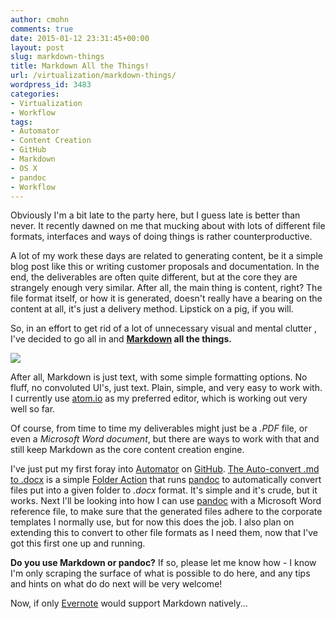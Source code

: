 ```yaml
---
author: cmohn
comments: true
date: 2015-01-12 23:31:45+00:00
layout: post
slug: markdown-things
title: Markdown All the Things!
url: /virtualization/markdown-things/
wordpress_id: 3483
categories:
- Virtualization
- Workflow
tags:
- Automator
- Content Creation
- GitHub
- Markdown
- OS X
- pandoc
- Workflow
---
```


Obviously I'm a bit late to the party here, but I guess late is better than never. It recently dawned on me that mucking about with lots of different file formats, interfaces and ways of doing things is rather counterproductive.

A lot of my work these days are related to generating content, be it a simple blog post like this or writing customer proposals and documentation. In the end, the deliverables are often quite different, but at the core they are strangely enough very similar. After all, the main thing is content, right? The file format itself, or how it is generated, doesn't really have a bearing on the content at all, it's just a delivery method. Lipstick on a pig, if you will.

So, in an effort to get rid of a lot of unnecessary visual and mental clutter , I've decided to go all in and **[Markdown](http://daringfireball.net/projects/markdown/) all the things.**

![](http://vninja.net/wordpress/wp-content/uploads/2015/01/58015307.jpg)

After all, Markdown is just text, with some simple formatting options. No fluff, no convoluted UI's, just text. Plain, simple, and very easy to work with. I currently use [atom.io](http://atom.io) as my preferred editor, which is working out very well so far.

Of course, from time to time my deliverables might just be a _.PDF_ file, or even a _Microsoft Word document_, but there are ways to work with that and still keep Markdown as the core content creation engine.

I've just put my first foray into [Automator](http://support.apple.com/en-us/HT2488) on [GitHub](https://github.com/h0bbel/automator-workflows). [The Auto-convert .md to .docx](https://github.com/h0bbel/automator-workflows/tree/master/autoconvert-docx/md2docx.workflow/Contents) is a simple [Folder Action](http://www.macissues.com/2014/07/16/how-to-set-up-and-use-folder-actions-on-your-mac/) that runs [pandoc](http://johnmacfarlane.net/pandoc/) to automatically convert files put into a given folder to _.docx_ format. It's simple and it's crude, but it works. Next I'll be looking into how I can use [pandoc](http://johnmacfarlane.net/pandoc/) with a Microsoft Word reference file, to make sure that the generated files adhere to the corporate templates I normally use, but for now this does the job. I also plan on extending this to convert to other file formats as I need them, now that I've got this first one up and running.

**Do you use Markdown or pandoc?** If so, please let me know how - I know I'm only scraping the surface of what is possible to do here, and any tips and hints on what do do next will be very welcome!

Now, if only [Evernote](http://evernote.com) would support Markdown natively...
